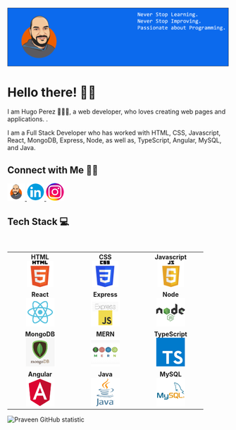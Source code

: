 [![MastHead](https://github.com/hugohp19/hugohp19/blob/main/images/Banner.png)](http://www.hugoperezwebdev.com)

# Hello there! 👋🏻

I am Hugo Perez 🙋🏻‍♂️, a web developer, who loves creating web pages and applications. .

I am a Full Stack Developer who has worked with HTML, CSS, Javascript, React, MongoDB, Express, Node, as well as, TypeScript, Angular, MySQL, and Java.

## Connect with Me 🤝🏻
<p>
  <a href="http://www.hugoperezwebdev.com" title="Redirect to homepage">
  <img width='40px' src='https://github.com/hugohp19/hugohp19/blob/main/images/WebPage.png'>
  </a>

  <a href="https://www.linkedin.com/in/hugo-perez-05400516a/" title="Redirect to homepage">
  <img width='40px' src='https://github.com/hugohp19/hugohp19/blob/main/images/linkedin.png'>
  </a>

  <a href="https://www.instagram.com/thecodingrookie/" title="Redirect to homepage">
  <img width='40px' src='https://github.com/hugohp19/hugohp19/blob/main/images/instagram.png'>
  </a>
</p>

## Tech Stack :computer:

<br>
<table>
<tbody>
 <tr>
<td align="center" width="20%">
<span><b><center>HTML</center></b></span> 
<img height=60px src="https://github.com/hugohp19/hugohp19/blob/main/images/HTML.svg"> 
</td>

<td align="center" width="20%">
<span><b><center>CSS</center></b></span> 
<img height=60px src="https://github.com/hugohp19/hugohp19/blob/main/images/CSSLogo.svg"> 
</td>

<td align="center" width="20%">
<span><b><center>Javascript</center></b></span> 
<img height=60px src="https://github.com/hugohp19/hugohp19/blob/main/images/JavaScriptLogo.svg"> 
</td>
</tr>

<tr>
<td align="center" width="20%">
<span><b><center>React</center></b></span> 
<img height=65px src="https://github.com/hugohp19/hugohp19/blob/main/images/ReactLogo.svg"> 
</td>

<td align="center" width="20%">
<span><b><center>Express</center></b></span> 
<img height=65px src="https://github.com/hugohp19/hugohp19/blob/main/images/expressLogo.svg"> 
</td>

<td align="center" width="20%">
<span><b><center>Node</center></b></span> 
<img height=65px src="https://github.com/hugohp19/hugohp19/blob/main/images/nodeLogo.svg"> 
</td>
</tr>

<tr>
<td align="center" width="20%">
<span><b><center>MongoDB</center></b></span> 
<img height=65px src="https://github.com/hugohp19/hugohp19/blob/main/images/MongoDBLogo.svg"> 
</td>


<td align="center" width="20%">
<span><b><center>MERN</center></b></span> 
<img height=65px src="https://github.com/hugohp19/hugohp19/blob/main/images/mernStackLogo.svg"> 
</td>

<td align="center" width="20%">
<span><b><center>TypeScript</center></b></span> 
<img height=65px src="https://github.com/hugohp19/hugohp19/blob/main/images/typescriptLogo.svg"> 
</td>
</tr>

<tr>
<td align="center" width="20%">
<span><b><center>Angular</center></b></span> 
<img height=65px src="https://github.com/hugohp19/hugohp19/blob/main/images/angularLogo.svg"> 
</td>


<td align="center" width="20%">
<span><b><center>Java</center></b></span> 
<img height=65px src="https://github.com/hugohp19/hugohp19/blob/main/images/javaLogo.svg"> 
</td>

<td align="center" width="20%">
<span><b><center>MySQL</center></b></span> 
<img height=65px src="https://github.com/hugohp19/hugohp19/blob/main/images/mySQLLogo.svg"> 
</td>
</tr>
</tbody>
</table>


![Praveen GitHub statistic](https://github-readme-stats.vercel.app/api?username=hugohp19&show_icons=true)